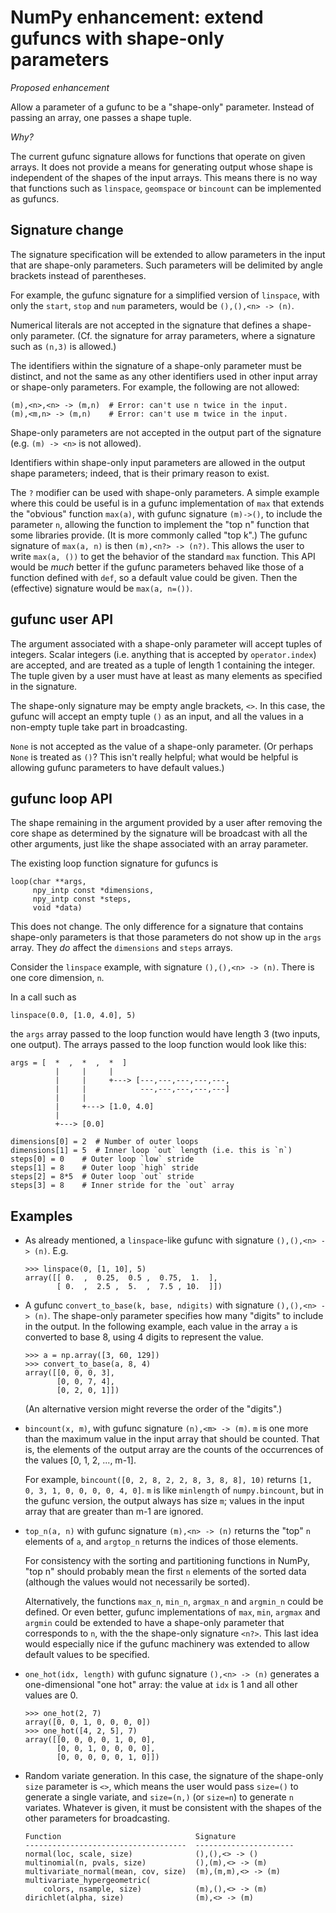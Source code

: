 

NumPy enhancement: extend gufuncs with shape-only parameters
============================================================

*Proposed enhancement*

Allow a parameter of a gufunc to be a "shape-only" parameter.
Instead of passing an array, one passes a shape tuple.

*Why?*

The current gufunc signature allows for functions that operate on given
arrays.  It does not provide a means for generating output whose shape
is independent of the shapes of the input arrays.  This means there
is no way that functions such as `linspace`, `geomspace` or `bincount`
can be implemented as gufuncs.

Signature change
----------------

The signature specification will be extended to allow parameters in
the input that are shape-only parameters.  Such parameters will be
delimited by angle brackets instead of parentheses.

For example, the gufunc signature for a simplified version of
`linspace`, with only the `start`, `stop` and `num` parameters, would
be `(),(),<n> -> (n)`.

Numerical literals are not accepted in the signature that defines a
shape-only parameter.  (Cf. the signature for array parameters, where
a signature such as `(n,3)` is allowed.)

The identifiers within the signature of a shape-only parameter must be
distinct, and not the same as any other identifiers used in other input
array or shape-only parameters.  For example, the following are not
allowed:

    (m),<n>,<n> -> (m,n)  # Error: can't use n twice in the input.
    (m),<m,n> -> (m,n)    # Error: can't use m twice in the input.

Shape-only parameters are not accepted in the output part of the
signature (e.g. `(m) -> <n>` is not allowed).

Identifiers within shape-only input parameters are allowed in the
output shape parameters; indeed, that is their primary reason to exist.

The `?` modifier can be used with shape-only parameters.  A simple example
where this could be useful is in a gufunc implementation of ``max`` that
extends the "obvious" function ``max(a)``, with gufunc signature ``(m)->()``,
to include the parameter ``n``, allowing the function to implement the "top n"
function that some libraries provide. (It is more commonly called "top k".)
The gufunc signature of ``max(a, n)`` is then ``(m),<n?> -> (n?)``.   This
allows the user to write ``max(a, ())`` to get the behavior of the standard
``max`` function.  This API would be *much* better if the gufunc parameters
behaved like those of a function defined with ``def``, so a default value
could be given.  Then the (effective) signature would be ``max(a, n=())``.


gufunc user API
---------------

The argument associated with a shape-only parameter will accept tuples
of integers.  Scalar integers (i.e. anything that is accepted by
`operator.index`) are accepted, and are treated as a tuple of
length 1 containing the integer.  The tuple given by a user must
have at least as many elements as specified in the signature.

The shape-only signature may be empty angle brackets, `<>`. In this
case, the gufunc will accept an empty tuple `()` as an input, and all
the values in a non-empty tuple take part in broadcasting.

`None` is not accepted as the value of a shape-only parameter.
(Or perhaps `None` is treated as `()`?  This isn't really helpful;
what would be helpful is allowing gufunc parameters to have default
values.)


gufunc loop API
---------------

The shape remaining in the argument provided by a user after removing
the core shape as determined by the signature will be broadcast with
all the other arguments, just like the shape associated with an array
parameter.

The existing loop function signature for gufuncs is

    loop(char **args,
         npy_intp const *dimensions,
         npy_intp const *steps,
         void *data)

This does not change.  The only difference for a signature that
contains shape-only parameters is that those parameters do not show up
in the `args` array.  They *do* affect the `dimensions` and `steps`
arrays.

Consider the `linspace` example, with signature `(),(),<n> -> (n)`.
There is one core dimension, `n`.

In a call such as

    linspace(0.0, [1.0, 4.0], 5)

the `args` array passed to the loop function would have length 3
(two inputs, one output). The arrays passed to the loop function
would look like this:

    args = [  *  ,  *  ,  *  ]
              |     |     |
              |     |     +---> [---,---,---,---,---,
              |     |            ---,---,---,---,---]
              |     |
              |     +---> [1.0, 4.0]
              |
              +---> [0.0]

    dimensions[0] = 2  # Number of outer loops
    dimensions[1] = 5  # Inner loop `out` length (i.e. this is `n`)
    steps[0] = 0    # Outer loop `low` stride
    steps[1] = 8    # Outer loop `high` stride
    steps[2] = 8*5  # Outer loop `out` stride
    steps[3] = 8    # Inner stride for the `out` array

Examples
--------

* As already mentioned, a `linspace`-like gufunc with signature
  `(),(),<n> -> (n)`.  E.g.

      >>> linspace(0, [1, 10], 5)
      array([[ 0.  ,  0.25,  0.5 ,  0.75,  1.  ],
             [ 0.  ,  2.5 ,  5.  ,  7.5 , 10.  ]])

* A gufunc `convert_to_base(k, base, ndigits)` with signature
  `(),(),<n> -> (n)`.  The shape-only parameter specifies how
  many "digits" to include in the output.  In the following example,
  each value in the array `a` is converted to base 8, using 4 digits
  to represent the value.

      >>> a = np.array([3, 60, 129])
      >>> convert_to_base(a, 8, 4)
      array([[0, 0, 0, 3],
             [0, 0, 7, 4],
             [0, 2, 0, 1]])

  (An alternative version might reverse the order of the "digits".)

* `bincount(x, m)`, with gufunc signature `(n),<m> -> (m)`.  `m` is one
  more than the maximum value in the input array that should be counted.
  That is, the elements of the output array are the counts of the
  occurrences of the values [0, 1, 2, ..., m-1].

  For example, `bincount([0, 2, 8, 2, 2, 8, 3, 8, 8], 10)` returns
  `[1, 0, 3, 1, 0, 0, 0, 0, 4, 0]`.  `m` is like `minlength` of
  `numpy.bincount`, but in the gufunc version, the output always has
  size `m`; values in the input array that are greater than m-1 are ignored.

* `top_n(a, n)` with gufunc signature `(m),<n> -> (n)` returns the "top"
  `n` elements of `a`, and `argtop_n` returns the indices of those elements.

  For consistency with the sorting and partitioning functions in NumPy,
  "top n" should probably mean the first `n` elements of the sorted data
  (although the values would not necessarily be sorted).

  Alternatively, the functions `max_n`, `min_n`, `argmax_n` and  `argmin_n`
  could be defined. Or even better, gufunc implementations of `max`, `min`,
  `argmax` and `argmin` could be extended to have a shape-only parameter
  that corresponds to `n`, with the the shape-only signature `<n?>`.  This
  last idea would especially nice if the gufunc machinery was extended
  to allow default values to be specified.

* `one_hot(idx, length)` with gufunc signature `(),<n> -> (n)` generates
  a one-dimensional "one hot" array: the value at `idx` is 1 and all other
  values are 0.

      >>> one_hot(2, 7)
      array([0, 0, 1, 0, 0, 0, 0])
      >>> one_hot([4, 2, 5], 7)
      array([[0, 0, 0, 0, 1, 0, 0],
             [0, 0, 1, 0, 0, 0, 0],
             [0, 0, 0, 0, 0, 1, 0]])

* Random variate generation.  In this case, the signature of the shape-only
  `size` parameter is `<>`, which means the user would pass `size=()` to
  generate a single variate, and `size=(n,)` (or `size=n`) to generate `n`
  variates.  Whatever is given, it must be consistent with the shapes
  of the other parameters for broadcasting.

      Function                              Signature
      ------------------------------------  ----------------------
      normal(loc, scale, size)              (),(),<> -> ()
      multinomial(n, pvals, size)           (),(m),<> -> (m)
      multivariate_normal(mean, cov, size)  (m),(m,m),<> -> (m)
      multivariate_hypergeometric(
          colors, nsample, size)            (m),(),<> -> (m)
      dirichlet(alpha, size)                (m),<> -> (m)
